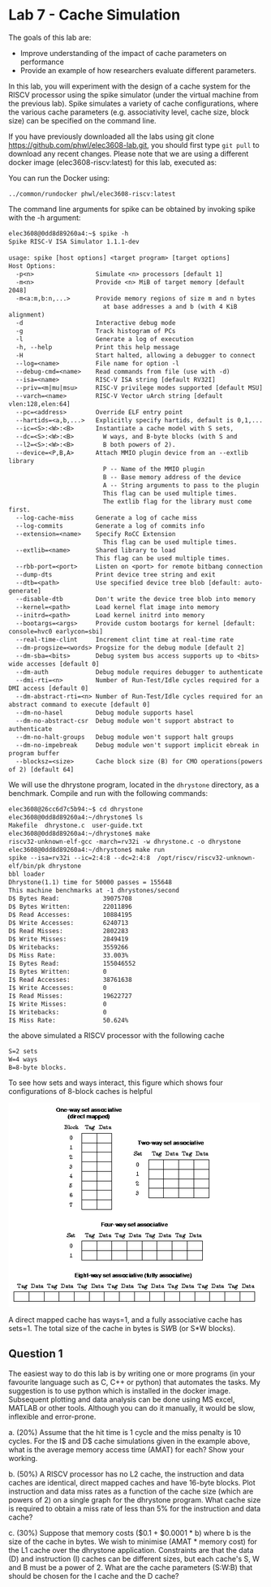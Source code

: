 # Lab 7 - Cache Simulation

The goals of this lab are:

* Improve understanding of the impact of cache parameters on performance
* Provide an example of how researchers evaluate different parameters.

In this lab, you will experiment with the design of a cache system for the RISCV processor using the spike simulator (under the virtual machine from the previous lab). Spike simulates a variety of cache configurations, where the various cache parameters (e.g. associativity level, cache size, block size) can be specified on the command line.

If you have previously downloaded all the labs using git clone https://github.com/phwl/elec3608-lab.git, you should first type ```git pull``` to download any recent changes. Please note that we are using a different docker image (elec3608-riscv:latest) for this lab, executed as:

You can run the Docker using:

```
../common/rundocker phwl/elec3608-riscv:latest
```

The command line arguments for spike can be obtained by invoking spike with the -h argument:

```
elec3608@0dd8d89260a4:~$ spike -h
Spike RISC-V ISA Simulator 1.1.1-dev

usage: spike [host options] <target program> [target options]
Host Options:
  -p<n>                 Simulate <n> processors [default 1]
  -m<n>                 Provide <n> MiB of target memory [default 2048]
  -m<a:m,b:n,...>       Provide memory regions of size m and n bytes
                          at base addresses a and b (with 4 KiB alignment)
  -d                    Interactive debug mode
  -g                    Track histogram of PCs
  -l                    Generate a log of execution
  -h, --help            Print this help message
  -H                    Start halted, allowing a debugger to connect
  --log=<name>          File name for option -l
  --debug-cmd=<name>    Read commands from file (use with -d)
  --isa=<name>          RISC-V ISA string [default RV32I]
  --priv=<m|mu|msu>     RISC-V privilege modes supported [default MSU]
  --varch=<name>        RISC-V Vector uArch string [default vlen:128,elen:64]
  --pc=<address>        Override ELF entry point
  --hartids=<a,b,...>   Explicitly specify hartids, default is 0,1,...
  --ic=<S>:<W>:<B>      Instantiate a cache model with S sets,
  --dc=<S>:<W>:<B>        W ways, and B-byte blocks (with S and
  --l2=<S>:<W>:<B>        B both powers of 2).
  --device=<P,B,A>      Attach MMIO plugin device from an --extlib library
                          P -- Name of the MMIO plugin
                          B -- Base memory address of the device
                          A -- String arguments to pass to the plugin
                          This flag can be used multiple times.
                          The extlib flag for the library must come first.
  --log-cache-miss      Generate a log of cache miss
  --log-commits         Generate a log of commits info
  --extension=<name>    Specify RoCC Extension
                          This flag can be used multiple times.
  --extlib=<name>       Shared library to load
                        This flag can be used multiple times.
  --rbb-port=<port>     Listen on <port> for remote bitbang connection
  --dump-dts            Print device tree string and exit
  --dtb=<path>          Use specified device tree blob [default: auto-generate]
  --disable-dtb         Don't write the device tree blob into memory
  --kernel=<path>       Load kernel flat image into memory
  --initrd=<path>       Load kernel initrd into memory
  --bootargs=<args>     Provide custom bootargs for kernel [default: console=hvc0 earlycon=sbi]
  --real-time-clint     Increment clint time at real-time rate
  --dm-progsize=<words> Progsize for the debug module [default 2]
  --dm-sba=<bits>       Debug system bus access supports up to <bits> wide accesses [default 0]
  --dm-auth             Debug module requires debugger to authenticate
  --dmi-rti=<n>         Number of Run-Test/Idle cycles required for a DMI access [default 0]
  --dm-abstract-rti=<n> Number of Run-Test/Idle cycles required for an abstract command to execute [default 0]
  --dm-no-hasel         Debug module supports hasel
  --dm-no-abstract-csr  Debug module won't support abstract to authenticate
  --dm-no-halt-groups   Debug module won't support halt groups
  --dm-no-impebreak     Debug module won't support implicit ebreak in program buffer
  --blocksz=<size>      Cache block size (B) for CMO operations(powers of 2) [default 64]
```

We will use the dhrystone program, located in the ```dhrystone``` directory, as a benchmark. Compile and run with the following commands:

```
elec3608@26cc6d7c5b94:~$ cd dhrystone
elec3608@0dd8d89260a4:~/dhrystone$ ls
Makefile  dhrystone.c  user-guide.txt
elec3608@0dd8d89260a4:~/dhrystone$ make
riscv32-unknown-elf-gcc -march=rv32i -w dhrystone.c -o dhrystone
elec3608@0dd8d89260a4:~/dhrystone$ make run
spike --isa=rv32i --ic=2:4:8 --dc=2:4:8  /opt/riscv/riscv32-unknown-elf/bin/pk dhrystone
bbl loader
Dhrystone(1.1) time for 50000 passes = 155648
This machine benchmarks at -1 dhrystones/second
D$ Bytes Read:            39075708
D$ Bytes Written:         22011896
D$ Read Accesses:         10884195
D$ Write Accesses:        6240713
D$ Read Misses:           2802283
D$ Write Misses:          2849419
D$ Writebacks:            3559266
D$ Miss Rate:             33.003%
I$ Bytes Read:            155046552
I$ Bytes Written:         0
I$ Read Accesses:         38761638
I$ Write Accesses:        0
I$ Read Misses:           19622727
I$ Write Misses:          0
I$ Writebacks:            0
I$ Miss Rate:             50.624%
```

the above simulated a RISCV processor with the following cache

```
S=2 sets
W=4 ways
B=8-byte blocks.
```

To see how sets and ways interact, this figure which shows four configurations of 8-block caches is helpful

![eightblock](eightblock.png "eightblock")

A direct mapped cache has ways=1, and a fully associative cache has sets=1. The total size of the cache in bytes is S*W*B (or S*W blocks). 

## Question 1

The easiest way to do this lab is by writing one or more programs (in your favourite language such as C, C++ or python) that automates the tasks. My suggestion is to use python which is installed in the docker image. Subsequent plotting and data analysis can be done using MS excel, MATLAB or other tools. Although you can do it manually, it would be slow, inflexible and error-prone.

a. (20%) Assume that the hit time is 1 cycle and the miss penalty is 10 cycles. For the I$ and D$ cache simulations given in the example above, what is the average memory access time (AMAT) for each? Show your working.

b. (50%) A RISCV processor has no L2 cache, the instruction and data caches are identical, direct mapped caches and have 16-byte blocks. Plot instruction and data miss rates as a function of the cache size (which are powers of 2) on a single graph for the dhrystone program. What cache size is required to obtain a miss rate of less than 5% for the instruction and data cache?

c. (30%) Suppose that memory costs ($0.1 + $0.0001 * b) where b is the size of the cache in bytes. We wish to minimise (AMAT * memory cost) for the L1 cache over the dhrystone application. Constraints are that the data (D) and instruction (I) caches can be different sizes, but each cache's S, W and B must be a power of 2. What are the cache parameters (S:W:B) that should be chosen for the I cache and the D cache?
